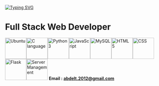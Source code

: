 [![Typing SVG](https://readme-typing-svg.demolab.com?font=Fira+Code&pause=1000&random=false&width=435&lines=Abdellatif+Hmiche;ALX+Software+Engineering+Student)](https://git.io/typing-svg)
# Full Stack Web Developer
<img src="https://seeklogo.com/images/U/ubuntu-logo-8B7C9ED4AD-seeklogo.com.png" alt="Ubuntu" width="70"/><img src="https://upload.wikimedia.org/wikipedia/commons/thumb/1/18/C_Programming_Language.svg/695px-C_Programming_Language.svg.png" alt="C language" width="70"/><img src="https://upload.wikimedia.org/wikipedia/commons/thumb/c/c3/Python-logo-notext.svg/1869px-Python-logo-notext.svg.png" alt="Python 3" width="70"/><img src="https://upload.wikimedia.org/wikipedia/commons/6/6a/JavaScript-logo.png" alt="JavaScript" width="70"/><img src="https://pngimg.com/uploads/mysql/mysql_PNG23.png" alt="MySQL" width="70"/><img src="https://cdn.pixabay.com/photo/2017/08/05/11/16/logo-2582748_960_720.png" alt="HTML 5" width="70"/><img src="https://cdn.pixabay.com/photo/2017/08/05/11/16/logo-2582747_1280.png" alt="CSS" width="70"/><img src="https://uxwing.com/wp-content/themes/uxwing/download/brands-and-social-media/flask-logo-icon.png" alt="Flask" width="70"/><img src="https://www.iconpacks.net/icons/2/free-database-server-icon-2375-thumb.png" alt="Server Management" width="70"/>
**Email : abdelt.2012@gmail.com**
